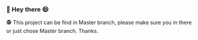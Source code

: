 ### :pushpin: Hey there :smile:
:detective: This project can be find in Master branch, please make sure you in there or just chose Master branch.
Thanks.
